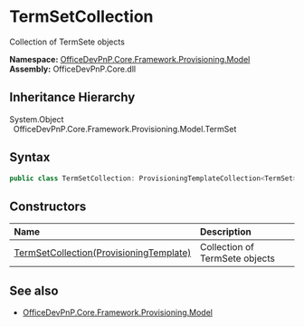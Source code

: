 # TermSetCollection
 Collection of TermSete objects   

**Namespace:** [OfficeDevPnP.Core.Framework.Provisioning.Model](OfficeDevPnP.Core.Framework.Provisioning.Model.md)  
**Assembly:** OfficeDevPnP.Core.dll  
## Inheritance Hierarchy
System.Object  
&ensp;OfficeDevPnP.Core.Framework.Provisioning.Model.TermSet  
## Syntax
```C#
public class TermSetCollection: ProvisioningTemplateCollection<TermSet>
```
## Constructors
|**Name**|**Description**|
|:-----|:-----|
| [TermSetCollection(ProvisioningTemplate)](OfficeDevPnP.Core.Framework.Provisioning.Model.TermSetCollection.ctor1.md) |  Collection of TermSete objects 
## See also
- [OfficeDevPnP.Core.Framework.Provisioning.Model](OfficeDevPnP.Core.Framework.Provisioning.Model.md)
